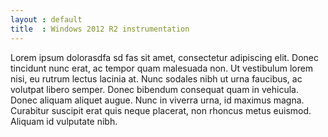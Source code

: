 ```yaml
---
layout : default
title  : Windows 2012 R2 instrumentation
---
```


Lorem ipsum dolorasdfa sd fas sit amet, consectetur adipiscing elit. Donec tincidunt nunc erat, ac tempor quam malesuada non. Ut vestibulum lorem nisi, eu rutrum lectus lacinia at. Nunc sodales nibh ut urna faucibus, ac volutpat libero semper. Donec bibendum consequat quam in vehicula. Donec aliquam aliquet augue. Nunc in viverra urna, id maximus magna. Curabitur suscipit erat quis neque placerat, non rhoncus metus euismod. Aliquam id vulputate nibh.

